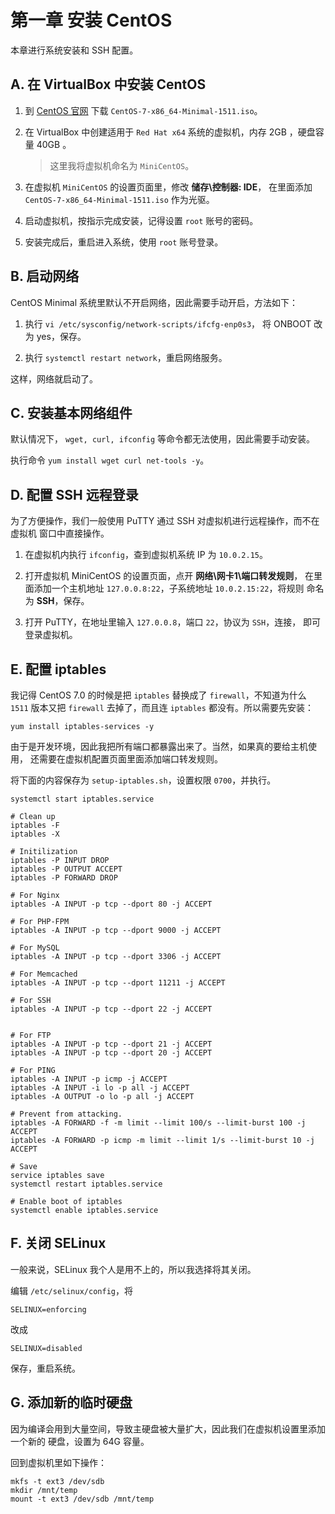 # 第一章 安装 CentOS

本章进行系统安装和 SSH 配置。

## A. 在 VirtualBox 中安装 CentOS

1.  到 [CentOS 官网](https://www.centos.org/) 下载 
`CentOS-7-x86_64-Minimal-1511.iso`。

2.  在 VirtualBox 中创建适用于 `Red Hat x64` 系统的虚拟机，内存 2GB
，硬盘容量 40GB 。

    > 这里我将虚拟机命名为 `MiniCentOS`。

3.  在虚拟机 `MiniCentOS` 的设置页面里，修改 **储存\\控制器: IDE**，
在里面添加 `CentOS-7-x86_64-Minimal-1511.iso` 作为光驱。

4.  启动虚拟机，按指示完成安装，记得设置 `root` 账号的密码。

5.  安装完成后，重启进入系统，使用 `root` 账号登录。

## B. 启动网络

CentOS Minimal 系统里默认不开启网络，因此需要手动开启，方法如下：

1.  执行 `vi /etc/sysconfig/network-scripts/ifcfg-enp0s3`，
将 ONBOOT 改为 yes，保存。

2.  执行 `systemctl restart network`，重启网络服务。

这样，网络就启动了。

## C. 安装基本网络组件

默认情况下， `wget, curl, ifconfig` 等命令都无法使用，因此需要手动安装。

执行命令 `yum install wget curl net-tools -y`。

## D. 配置 SSH 远程登录

为了方便操作，我们一般使用 PuTTY 通过 SSH 对虚拟机进行远程操作，而不在虚拟机
窗口中直接操作。

1. 在虚拟机内执行 `ifconfig`，查到虚拟机系统 IP 为 `10.0.2.15`。

2. 打开虚拟机 MiniCentOS 的设置页面，点开 **网络\\网卡1\\端口转发规则**，
在里面添加一个主机地址 `127.0.0.8:22`，子系统地址 `10.0.2.15:22`，将规则
命名为 **SSH**，保存。

3. 打开 PuTTY，在地址里输入 `127.0.0.8`，端口 `22`，协议为 `SSH`，连接，
即可登录虚拟机。

## E. 配置 iptables

我记得 CentOS 7.0 的时候是把 `iptables` 替换成了 `firewall`，不知道为什么 `1511`
版本又把 `firewall` 去掉了，而且连 `iptables` 都没有。所以需要先安装：

```
yum install iptables-services -y
```

由于是开发环境，因此我把所有端口都暴露出来了。当然，如果真的要给主机使用，
还需要在虚拟机配置页面里面添加端口转发规则。

将下面的内容保存为 `setup-iptables.sh`，设置权限 `0700`，并执行。

```
systemctl start iptables.service

# Clean up
iptables -F
iptables -X

# Initilization
iptables -P INPUT DROP
iptables -P OUTPUT ACCEPT
iptables -P FORWARD DROP

# For Nginx
iptables -A INPUT -p tcp --dport 80 -j ACCEPT

# For PHP-FPM
iptables -A INPUT -p tcp --dport 9000 -j ACCEPT

# For MySQL
iptables -A INPUT -p tcp --dport 3306 -j ACCEPT

# For Memcached
iptables -A INPUT -p tcp --dport 11211 -j ACCEPT

# For SSH
iptables -A INPUT -p tcp --dport 22 -j ACCEPT


# For FTP
iptables -A INPUT -p tcp --dport 21 -j ACCEPT
iptables -A INPUT -p tcp --dport 20 -j ACCEPT

# For PING
iptables -A INPUT -p icmp -j ACCEPT
iptables -A INPUT -i lo -p all -j ACCEPT
iptables -A OUTPUT -o lo -p all -j ACCEPT

# Prevent from attacking.
iptables -A FORWARD -f -m limit --limit 100/s --limit-burst 100 -j ACCEPT
iptables -A FORWARD -p icmp -m limit --limit 1/s --limit-burst 10 -j ACCEPT

# Save
service iptables save
systemctl restart iptables.service

# Enable boot of iptables
systemctl enable iptables.service
```

## F. 关闭 SELinux

一般来说，SELinux 我个人是用不上的，所以我选择将其关闭。

编辑 `/etc/selinux/config`，将

```
SELINUX=enforcing
```

改成

```
SELINUX=disabled
```

保存，重启系统。

## G. 添加新的临时硬盘

因为编译会用到大量空间，导致主硬盘被大量扩大，因此我们在虚拟机设置里添加一个新的
硬盘，设置为 64G 容量。

回到虚拟机里如下操作：

```
mkfs -t ext3 /dev/sdb
mkdir /mnt/temp
mount -t ext3 /dev/sdb /mnt/temp
```

